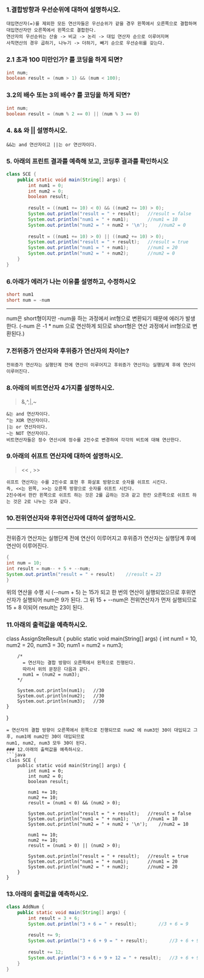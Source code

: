 ### 1.결합방향과 우선순위에 대하여 설명하시오.

	대입연산자(=)를 제외한 모든 연산자들은 우선순위가 같을 경우 왼쪽에서 오른쪽으로 결합하며 대입연산자만 오른쪽에서 왼쪽으로 결합한다.
	연산자의 우선순위는 산술 -> 비교 -> 논리 -> 대입 연산자 순으로 이루어지며
	사칙연산의 경우 곱하기, 나누기 -> 더하기, 빼기 순으로 우선순위를 갖는다.

### 2.1 초과 100 미만인가? 를 코딩을 하게 되면?
```java
int num;
boolean result = (num > 1) && (num < 100);
```
### 3.2의 배수 또는 3의 배수? 를 코딩을 하게 되면?
```java
int num;
boolean result = (num % 2 == 0) || (num % 3 == 0)
```
### 4. && 와  || 설명하시오.

	&&는 and 연산자이고 ||는 or 연산자이다.

### 5. 아래의 프린트 결과를 예측해 보고, 코딩후 결과를 확인하시오
```java
class SCE {
    public static void main(String[] args) {
        int num1 = 0; 
        int num2 = 0;
        boolean result;
        
        result = ((num1 += 10) < 0) && ((num2 += 10) > 0);
        System.out.println("result = " + result);	//result = false
        System.out.println("num1 = " + num1);		//num1 = 10
        System.out.println("num2 = " + num2 + '\n');	//num2 = 0
		
        result = ((num1 += 10) > 0) || ((num2 += 10) > 0);
        System.out.println("result = " + result);	//result = true
        System.out.println("num1 = " + num1);		//num1 = 20
        System.out.println("num2 = " + num2);		//num2 = 0
    }
}
```
### 6.아래가 에러가 나는 이유를 설명하고, 수정하시오
```java
short num1
short num = -num 
```
---
num은 short형이지만 -num을 하는 과정에서 int형으로 변환되기 때문에 에러가 발생한다.
(-num 은 -1 * num 으로 연산하게 되므로 short형은 연산 과정에서 int형으로 변환된다.)

### 7.전위증가 연산자와 후위증가 연산자의 차이는?

	전위증가 연산자는 실행단계 전에 연산이 이루어지고 후위증가 연산자는 실행당계 후에 연산이 이루어진다.

### 8.아래의 비트연산자 4가지를 설명하시오.
>&,^,|,~

	&는 and 연산자이다.
	^는 XOR 연산자이다.
	|는 or 연산자이다.
	~는 NOT 연산자이다.
	비트연산자들은 정수 연산시에 정수를 2진수로 변경하여 각각의 비트에 대해 연산한다.

### 9.아래의 쉬프트 연산자에 대하여 설명하시오.
><< , >>

	쉬프트 연산자는 수를 2진수로 표현 후 화살표 방향으로 숫자를 쉬프트 시킨다.
	즉, <<는 왼쪽, >>는 오른쪽 방향으로 숫자를 쉬프트 시킨다.
	2진수에서 한칸 왼쪽으로 쉬프트 하는 것은 2를 곱하는 것과 같고 한칸 오른쪽으로 쉬프트 하는 것은 2로 나누는 것과 같다. 

### 10.전위연산자와 후위연산자에 대하여 설명하시오.
---
전위증가 연산자는 실행단계 전에 연산이 이루어지고 후위증가 연산자는 실행당계 후에 연산이 이루어진다.
```java
{
int num = 10;
int result = num-- + 5 + --num;
System.out.println("result = " + result)	//result = 23
}
```
위의 연산을 수행 시 (--num + 5) 는 15가 되고 한 번의 연산이 실행되었으므로 후위연산자가 실행되어 num은 9가 된다.
그 뒤 15 + --num은 전위연산자가 먼저 실행되므로 15 + 8 이되어 result는 23이 된다.

### 11.아래의 출력값을 예측하시오.
class AssignSteResult {
    public static void main(String[] args) {
        int num1 = 10, num2 = 20, num3 = 30;
        num1 = num2 = num3;

        /*
          = 연산자는 결합 방향이 오른쪽에서 왼쪽으로 진행된다. 
          따라서 위의 문장은 다음과 같다. 
          num1 = (num2 = num3);        
        */
        
        System.out.println(num1);	//30
        System.out.println(num2);	//30
        System.out.println(num3);	//30
    }
}
```
= 연산자의 결합 방향이 오른쪽에서 왼쪽으로 진행되므로 num2 에 num3인 30이 대입되고 그 후, num1에 num2인 30이 대입되므로
num1, num2, num3 모두 30이 된다.
### 12.아래의 출력값을 예측하시오.
```java
class SCE {
    public static void main(String[] args) {
        int num1 = 0; 
        int num2 = 0;
        boolean result;

        num1 += 10;
        num2 += 10;        
        result = (num1 < 0) && (num2 > 0);

        System.out.println("result = " + result);	//result = false
        System.out.println("num1 = " + num1);		//num1 = 10
        System.out.println("num2 = " + num2 + '\n');	//num2 = 10
		
        num1 += 10;
        num2 += 10;        
        result = (num1 > 0) || (num2 > 0);

        System.out.println("result = " + result);	//result = true
        System.out.println("num1 = " + num1);		//num1 = 20
        System.out.println("num2 = " + num2);		//num2 = 20
    }
}
```
### 13.아래의 출력값을 예측하시오.
```java
class AddNum {
    public static void main(String[] args) {
        int result = 3 + 6;
        System.out.println("3 + 6 = " + result);		//3 + 6 = 9
        
        result += 9;
        System.out.println("3 + 6 + 9 = " + result);		//3 + 6 + 9 = 18
        
        result += 12;
        System.out.println("3 + 6 + 9 + 12 = " + result);	//3 + 6 + 9 + 12 = 30
    }
}
```
